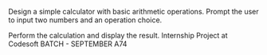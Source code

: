 Design a simple calculator with basic arithmetic operations.
Prompt the user to input two numbers and an operation choice.

Perform the calculation and display the result.
Internship Project at Codesoft
BATCH - SEPTEMBER A74
